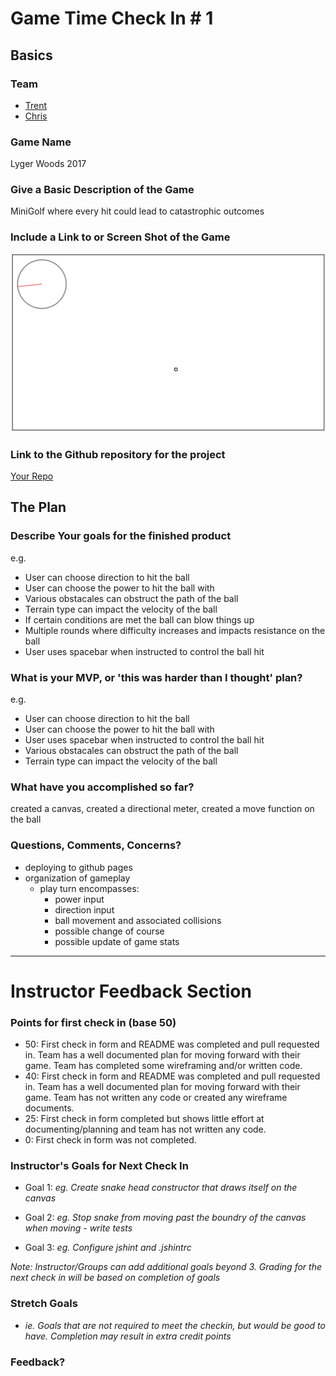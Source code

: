 # Game Time Check In # 1

## Basics

### Team
- [Trent](https://github.com/twhitinger)
- [Chris](https://github.com/concach)

### Game Name

Lyger Woods 2017

### Give a Basic Description of the Game

MiniGolf where every hit could lead to catastrophic outcomes

### Include a Link to or Screen Shot of the Game
![Screenshot of game on localhost at Checkin 1](figures/game-time-checkin-1.png)

### Link to the Github repository for the project
[Your Repo](https://github.com/concach/game-time)

## The Plan

### Describe Your goals for the finished product

e.g.

- User can choose direction to hit the ball
- User can choose the power to hit the ball with
- Various obstacales can obstruct the path of the ball
- Terrain type can impact the velocity of the ball
- If certain conditions are met the ball can blow things up
- Multiple rounds where difficulty increases and impacts resistance on the ball
- User uses spacebar when instructed to control the ball hit

### What is your MVP, or 'this was harder than I thought' plan?

e.g.

- User can choose direction to hit the ball
- User can choose the power to hit the ball with
- User uses spacebar when instructed to control the ball hit
- Various obstacales can obstruct the path of the ball
- Terrain type can impact the velocity of the ball

### What have you accomplished so far?
created a canvas, created a directional meter, created a move function on the ball

### Questions, Comments, Concerns?
- deploying to github pages
- organization of gameplay
  - play turn encompasses:
    - power input
    - direction input
    - ball movement and associated collisions
    - possible change of course
    - possible update of game stats

-----

# Instructor Feedback Section

### Points for first check in (base 50)

* 50: First check in form and README was completed and pull requested in. Team has a well documented plan for moving forward with their game. Team has completed some wireframing and/or written code.
* 40: First check in form and README was completed and pull requested in. Team has a well documented plan for moving forward with their game. Team has not written any code or created any wireframe documents.
* 25: First check in form completed but shows little effort at documenting/planning and team has not written any code.
* 0: First check in form was not completed.

### Instructor's Goals for Next Check In

* Goal 1: _eg. Create snake head constructor that draws itself on the canvas_

* Goal 2: _eg. Stop snake from moving past the boundry of the canvas when moving - write tests_

* Goal 3: _eg. Configure jshint and .jshintrc_

_Note: Instructor/Groups can add additional goals beyond 3. Grading for the next check in will be based on completion of goals_

### Stretch Goals

* _ie. Goals that are not required to meet the checkin, but would be good to have. Completion may result in extra credit points_

### Feedback?
